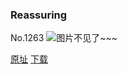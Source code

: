 ### Reassuring
No.1263
![图片不见了~~~](https://imgs.xkcd.com/comics/reassuring.png)

[原址](https://xkcd.com//1263) [下载](https://imgs.xkcd.com/comics/reassuring.png)

